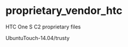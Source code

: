 proprietary_vendor_htc
======================

HTC One S C2 proprietary files

UbuntuTouch-14.04/trusty
